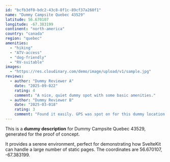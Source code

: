 ```yaml
---
id: "bcfb3df0-bdc2-43c8-8f1c-89cf37a260f1"
name: "Dummy Campsite Quebec 43529"
latitude: 56.670107
longitude: -67.383199
continent: "north-america"
country: "canada"
region: "quebec"
amenities:
  - "hiking"
  - "ATV-access"
  - "dog-friendly"
  - "RV-suitable"
images:
  - "https://res.cloudinary.com/demo/image/upload/v1/sample.jpg"
reviews:
  - author: "Dummy Reviewer A"
    date: "2025-09-022"
    rating: 4
    comment: "A nice, quiet dummy spot with some basic amenities."
  - author: "Dummy Reviewer B"
    date: "2025-03-018"
    rating: 3
    comment: "Found it easily. GPS was spot on for this dummy location."
---
```


This is a **dummy description** for Dummy Campsite Quebec 43529, generated for the proof of concept.

It provides a serene environment, perfect for demonstrating how SvelteKit can handle a large number of static pages. The coordinates are 56.670107, -67.383199.

